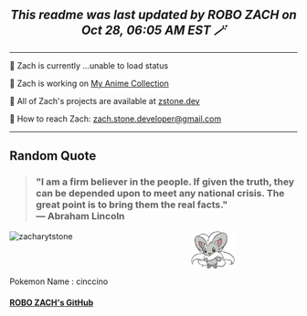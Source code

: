 <h2 align="center" style="font-style: italic; font-weight: bold;">This readme was last updated by ROBO ZACH on Oct 28, 06:05 AM EST 🪄 </h2></a>

---

🤖 Zach is currently ...unable to load status

🤖 Zach is working on [My Anime Collection](https://github.com/ZacharyTStone/My-Anime-Collection)

🤖 All of Zach's projects are available at [zstone.dev](https://www.zstone.dev/)

🤖 How to reach Zach: [zach.stone.developer@gmail.com](mailto:zach.stone.developer@gmail.com)

---

<!-- Add a Quotes section -->

## Random Quote

<h3>
<blockquote>
  "I am a firm believer in the people. If given the truth, they can be depended upon to meet any national crisis. The great point is to bring them the real facts."
<br>— Abraham Lincoln
</blockquote>
</h3>

<div style="display: flex; flex-wrap: no-wrap; width: 100%; gap: 16px">
        <img width="60%" src="https://github-readme-streak-stats.herokuapp.com/?user=zacharytstone" alt="zacharytstone" />
    <img width="15%" class='poke-img' src='https://raw.githubusercontent.com/PokeAPI/sprites/master/sprites/pokemon/other/dream-world/573.svg' alt='cinccino'/>
</div>

<span class="poke-name"> Pokemon Name : cinccino</span>

#### [ROBO ZACH's GitHub](https://github.com/ROBO-ZACH)
